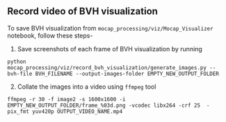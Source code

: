 ## Record video of BVH visualization
To save BVH visualization from `mocap_processing/viz/Mocap_Visualizer` notebook, follow these steps-
1. Save screenshots of each frame of BVH visualization by running
```
python mocap_processing/viz/record_bvh_visualization/generate_images.py --bvh-file BVH_FILENAME --output-images-folder EMPTY_NEW_OUTPUT_FOLDER
```
2. Collate the images into a video using `ffmpeg` tool
```
ffmpeg -r 30 -f image2 -s 1600x1600 -i EMPTY_NEW_OUTPUT_FOLDER/frame_%03d.png -vcodec libx264 -crf 25  -pix_fmt yuv420p OUTPUT_VIDEO_NAME.mp4
```